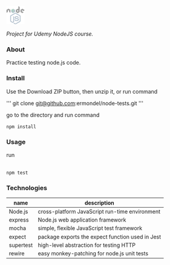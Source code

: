 ![Node.js ](https://github.com/ermondel/tsttmp/blob/master/files/icons48b/Nodejs48v2.png)

_Project for Udemy NodeJS course._

### About

Practice testing node.js code.

### Install

Use the Download ZIP button, then unzip it, or run command

'''
git clone git@github.com:ermondel/node-tests.git
'''

go to the directory and run command

```
npm install
```

### Usage

run

```

npm test

```

### Technologies

| name      | description                                      |
| --------- | ------------------------------------------------ |
| Node.js   | cross-platform JavaScript run-time environment   |
| express   | Node.js web application framework                |
| mocha     | simple, flexible JavaScript test framework       |
| expect    | package exports the expect function used in Jest |
| supertest | high-level abstraction for testing HTTP          |
| rewire    | easy monkey-patching for node.js unit tests      |
